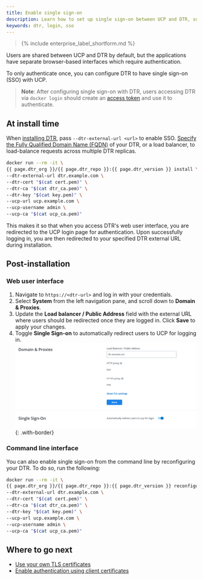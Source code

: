 ```yaml
---
title: Enable single sign-on
description: Learn how to set up single sign-on between UCP and DTR, so that your users only have to authenticate once
keywords: dtr, login, sso
---
```


>{% include enterprise_label_shortform.md %}

Users are shared between UCP and DTR by default, but the applications have separate browser-based interfaces which require authentication.

To only authenticate once, you can configure DTR to have single sign-on (SSO) with UCP.

> **Note**: After configuring single sign-on with DTR, users accessing DTR via 
> `docker login` should create an [access token](/ee/dtr/user/access-tokens/) and use it to authenticate. 

## At install time

When [installing DTR](/reference/dtr/2.7/install/), pass `--dtr-external-url <url>` to enable SSO. [Specify the Fully Qualified Domain Name (FQDN)](/use-your-own-tls-certificates/) of your DTR, or a load balancer, to load-balance requests across multiple DTR replicas.


```bash
docker run --rm -it \
{{ page.dtr_org }}/{{ page.dtr_repo }}:{{ page.dtr_version }} install \
--dtr-external-url dtr.example.com \
--dtr-cert "$(cat cert.pem)" \
--dtr-ca "$(cat dtr_ca.pem)" \
--dtr-key "$(cat key.pem)" \
--ucp-url ucp.example.com \
--ucp-username admin \
--ucp-ca "$(cat ucp_ca.pem)"
```

This makes it so that when you access DTR's web user interface, you are redirected to the UCP login page for authentication. Upon successfully logging in, you are then redirected to your specified DTR external URL during installation.

## Post-installation

### Web user interface

1. Navigate to `https://<dtr-url>` and log in with your credentials. 
2. Select **System** from the left navigation pane, and scroll down to **Domain & Proxies**. 
3. Update the **Load balancer / Public Address** field with the external URL where users
should be redirected once they are logged in. Click **Save** to apply your changes.
4. Toggle **Single Sign-on** to automatically redirect users to UCP for logging in.
     ![](/ee/dtr/images/single-sign-on-1.png){: .with-border}



### Command line interface

You can also enable single sign-on from the command line by reconfiguring your DTR. To do so, run the following:

```bash
docker run --rm -it \
{{ page.dtr_org }}/{{ page.dtr_repo }}:{{ page.dtr_version }} reconfigure \
--dtr-external-url dtr.example.com \
--dtr-cert "$(cat cert.pem)" \
--dtr-ca "$(cat dtr_ca.pem)" \
--dtr-key "$(cat key.pem)" \
--ucp-url ucp.example.com \
--ucp-username admin \
--ucp-ca "$(cat ucp_ca.pem)"
```

## Where to go next

- [Use your own TLS certificates](use-your-own-tls-certificates)
- [Enable authentication using client certificates](/ee/enable-authentication-via-client-certs/)
